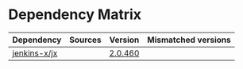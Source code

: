 # Dependency Matrix

Dependency | Sources | Version | Mismatched versions
---------- | ------- | ------- | -------------------
[jenkins-x/jx](https://github.com/jenkins-x/jx.git) |  | [2.0.460](https://github.com/jenkins-x/jx/releases/tag/v2.0.460) | 
